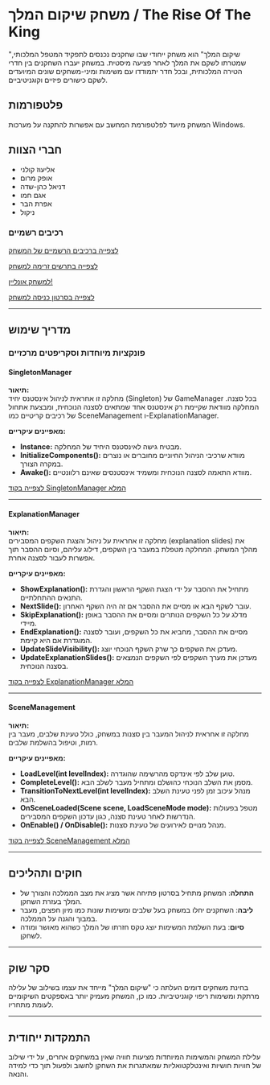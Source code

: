 # משחק שיקום המלך / The Rise Of The King 

"שיקום המלך" הוא משחק ייחודי שבו שחקנים נכנסים לתפקיד המטפל המלכותי, שמטרתו לשקם את המלך לאחר פציעה מיסטית. במשחק יעברו השחקנים בין חדרי הטירה המלכותית, ובכל חדר יתמודדו עם משימות ומיני-משחקים שונים המיועדים לשקם כישורים פיזיים וקוגניטיביים.

## פלטפורמות
המשחק מיועד לפלטפורמת המחשב עם אפשרות להתקנה על מערכות Windows.

## חברי הצוות
- אליעוז קולני
- אופק מרום
- דניאל כהן-שדה
- אגם חמו
- אפרת הבר
- ניקול

### רכיבים רשמיים
[לצפייה ברכיבים הרשמיים של המשחק](https://github.com/RehabGaming/King-s-Rehab-Game/blob/main/formal-elements.md)

[לצפייה בתרשים זרימה למשחק](https://github.com/RehabGaming/King-s-Rehab-Game/blob/main/FlowChart%20-%20picture.png)

[למשחק אונליין!](https://rehabgaming1.itch.io/the-rise-of-the-king)

[לצפייה בסרטון כניסה למשחק](https://drive.google.com/file/d/1QLeyRdeHDK9wQDOmVAq6LDONfyg6Mvgo/view?usp=sharing)


---

## מדריך שימוש

### פונקציות מיוחדות וסקריפטים מרכזיים

#### SingletonManager
**תיאור:**  
מחלקה זו אחראית לניהול אינסטנס יחיד (Singleton) של GameManager בכל סצנה. המחלקה מוודאת שקיימת רק אינסטנס אחד שמתאים לסצנה הנוכחית, ומבצעת אתחול של רכיבים קריטיים כמו SceneManagement ו-ExplanationManager.

**מאפיינים עיקריים:**
- **Instance:** מבטיח גישה לאינסטנס היחיד של המחלקה.
- **InitializeComponents():** מוודא שרכיבי הניהול החיוניים מחוברים או נוצרים במקרה הצורך.
- **Awake():** מוודא התאמה לסצנה הנוכחית ומשמיד אינסטנסים שאינם רלוונטיים.

[לצפייה בקוד SingletonManager המלא](https://github.com/RehabGaming/THE-RISE-OF-THE-KING---/blob/main/Assets/Scripts/GlobalScripts/SingletonManager.cs)


---

#### ExplanationManager
**תיאור:**  
מחלקה זו אחראית על ניהול והצגת השקפים המסבירים (explanation slides) את מהלך המשחק. המחלקה מטפלת במעבר בין השקפים, דילוג עליהם, וסיום ההסבר תוך אפשרות לעבור לסצנה אחרת.

**מאפיינים עיקריים:**
- **ShowExplanation():** מתחיל את ההסבר על ידי הצגת השקף הראשון והגדרת התנאים ההתחלתיים.
- **NextSlide():** עובר לשקף הבא או מסיים את ההסבר אם זה היה השקף האחרון.
- **SkipExplanation():** מדלג על כל השקפים הנותרים ומסיים את ההסבר באופן מיידי.
- **EndExplanation():** מסיים את ההסבר, מחביא את כל השקפים, ועובר לסצנה המוגדרת אם היא קיימת.
- **UpdateSlideVisibility():** מעדכן את השקפים כך שרק השקף הנוכחי יוצג.
- **UpdateExplanationSlides():** מעדכן את מערך השקפים לפי השקפים הנמצאים בסצנה הנוכחית.

[לצפייה בקוד ExplanationManager המלא](https://github.com/RehabGaming/THE-RISE-OF-THE-KING---/blob/main/Assets/Scripts/GlobalScripts/ExplanationManager.cs)

---

#### SceneManagement
**תיאור:**  
מחלקה זו אחראית לניהול המעבר בין סצנות במשחק, כולל טעינת שלבים, מעבר בין רמות, וטיפול בהשלמת שלבים.

**מאפיינים עיקריים:**
- **LoadLevel(int levelIndex):** טוען שלב לפי אינדקס מהרשימה שהוגדרה.
- **CompleteLevel():** מסמן את השלב הנוכחי כהושלם ומתחיל מעבר לשלב הבא.
- **TransitionToNextLevel(int levelIndex):** מנהל עיכוב זמן לפני טעינת השלב הבא.
- **OnSceneLoaded(Scene scene, LoadSceneMode mode):** מטפל בפעולות הנדרשות לאחר טעינת סצנה, כגון עדכון השקפים המסבירים.
- **OnEnable() / OnDisable():** מנהל מנויים לאירועים של טעינת סצנות.

[לצפייה בקוד SceneManagement המלא](https://github.com/RehabGaming/THE-RISE-OF-THE-KING---/blob/main/Assets/Scripts/GlobalScripts/SceneManagement.cs)

---

## חוקים ותהליכים
- **התחלה**: המשחק מתחיל בסרטון פתיחה אשר מציג את מצב הממלכה והצורך של המלך בעזרת השחקן.
- **ליבה**: השחקנים יחלו במשחק בעל שלבים ומשימות שונות כמו מיון חפצים, מעבר במבוך והגנה על הממלכה.
- **סיום**: בעת השלמת המשימות יוצג טקס חזרתו של המלך כשהוא מאושר ומודה לשחקן.

---

## סקר שוק
בחינת משחקים דומים העלתה כי "שיקום המלך" מייחד את עצמו בשילוב של עלילה מרתקת ומשימות ריפוי קוגניטיביות. כמו כן, המשחק מעמיק יותר באספקטים השיקומיים לעומת מתחריו.

---

## התמקדות ייחודית
עלילת המשחק והמשימות המיוחדות מציעות חוויה שאין במשחקים אחרים, על ידי שילוב של חוויות חושיות ואינטלקטואליות שמאתגרות את השחקן לחשוב ולפעול תוך כדי למידה והנאה.



